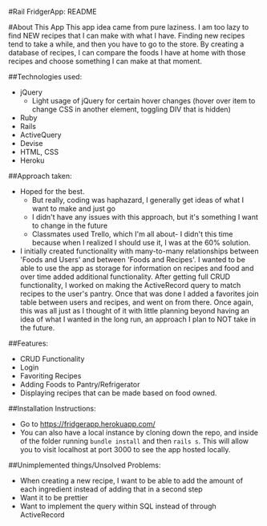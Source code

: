 #Rail FridgerApp: README

#About This App
This app idea came from pure laziness. I am too lazy to find NEW recipes that I can make with what I have.  Finding new recipes tend to take a while, and then you have to go to the store.  By creating a database of recipes, I can compare the foods I have at home with those recipes and choose something I can make at that moment.

##Technologies used:
- jQuery
  * Light usage of jQuery for certain hover changes (hover over item to change CSS in another element, toggling DIV that is hidden)
- Ruby
- Rails
- ActiveQuery
- Devise
- HTML, CSS
- Heroku

##Approach taken:
- Hoped for the best.
  * But really, coding was haphazard, I generally get ideas of what I want to make and just go
  * I didn't have any issues with this approach, but it's something I want to change in the future
  * Classmates used Trello, which I'm all about- I didn't this time because when I realized I should use it, I was at the 60% solution.
- I initially created functionality with many-to-many relationships between 'Foods and Users' and between 'Foods and Recipes'.  I wanted to be able to use the app as storage for information on recipes and food and over time added additional functionality.  After getting full CRUD functionality, I worked on making the ActiveRecord query to match recipes to the user's pantry.  Once that was done I added a favorites join table between users and recipes, and went on from there.  Once again, this was all just as I thought of it with little planning beyond having an idea of what I wanted in the long run, an approach I plan to NOT take in the future.

##Features:
- CRUD Functionality
- Login
- Favoriting Recipes
- Adding Foods to Pantry/Refrigerator
- Displaying recipes that can be made based on food owned.

##Installation Instructions:
- Go to https://fridgerapp.herokuapp.com/
- You can also have a local instance by cloning down the repo, and inside of the folder running `bundle install` and then `rails s`.  This will allow you to visit localhost at port 3000 to see the app hosted locally.

##Unimplemented things/Unsolved Problems:
- When creating a new recipe, I want to be able to add the amount of each ingredient instead of adding that in a second step
- Want it to be prettier
- Want to implement the query within SQL instead of through ActiveRecord
